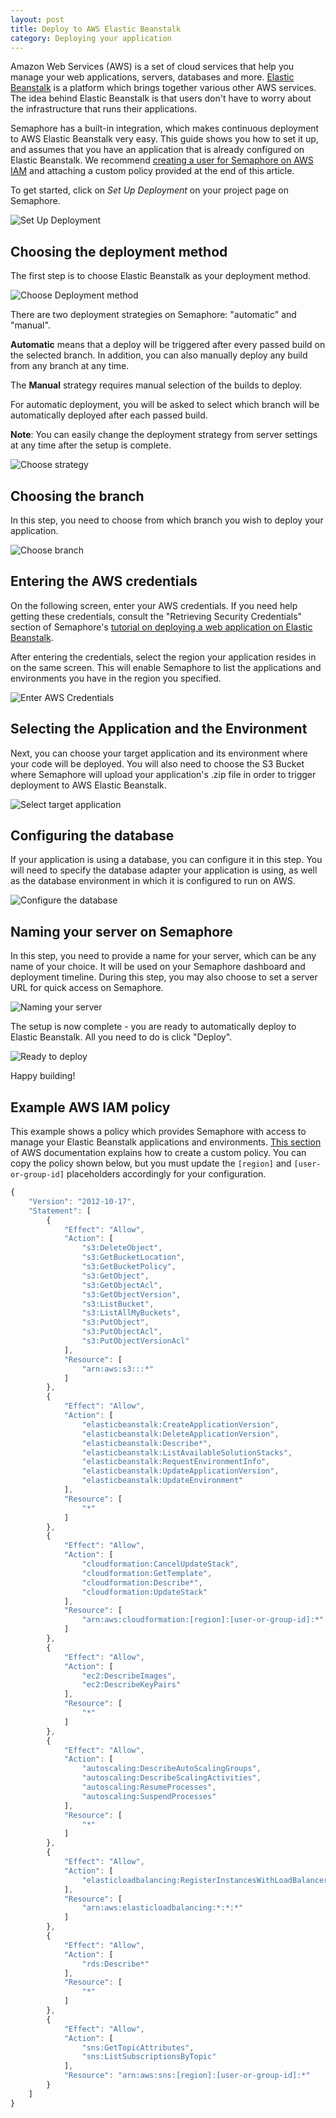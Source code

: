 ```yaml
---
layout: post
title: Deploy to AWS Elastic Beanstalk
category: Deploying your application
---
```


Amazon Web Services (AWS) is a set of cloud services that help you manage your
web applications, servers, databases and more. <a href="http://docs.aws.amazon.com/elasticbeanstalk/latest/dg/Welcome.html" rel="nofollow">Elastic Beanstalk</a>
is a platform which brings together various other AWS services. The idea behind
Elastic Beanstalk is that users don't have to worry about the infrastructure
that runs their applications.

Semaphore has a built-in integration, which makes continuous deployment to
AWS Elastic Beanstalk very easy. This guide shows you how to set it up,
and assumes that you have an application that is already configured on Elastic
Beanstalk. We recommend [creating a user for Semaphore on AWS IAM](http://docs.aws.amazon.com/IAM/latest/UserGuide/id_users_create.html)
and attaching a custom policy provided at the end of this article.

To get started, click on _Set Up Deployment_ on your project page on Semaphore.

<img src="https://d2l3jyjp24noqc.cloudfront.net/uploads/image/img/172/Screen_Shot_2015-10-23_at_4.45.18_PM.png"
alt="Set Up Deployment" class="img-responsive img-bordered">

## Choosing the deployment method

The first step is to choose Elastic Beanstalk as your deployment method.

<img src="https://d2l3jyjp24noqc.cloudfront.net/uploads/image/img/104/Screen_Shot_2015-10-01_at_11.14.59_AM.png"
alt="Choose Deployment method" class="img-responsive img-bordered">

There are two deployment strategies on Semaphore: "automatic" and "manual".

**Automatic** means that a deploy will be triggered after every passed build on
the selected branch. In addition, you can also manually deploy any build from
any branch at any time.

The **Manual** strategy requires manual selection of the builds to deploy.

For automatic deployment, you will be asked to select which branch will be
automatically deployed after each passed build.

**Note**: You can easily change the deployment strategy from server settings at
any time after the setup is complete.

<img src="https://d2l3jyjp24noqc.cloudfront.net/uploads/image/img/105/Screen_Shot_2015-10-01_at_11.15.39_AM.png"
alt="Choose strategy" class="img-responsive img-bordered">

## Choosing the branch

In this step, you need to choose from which branch you wish to deploy your
application.

<img src="https://d2l3jyjp24noqc.cloudfront.net/uploads/image/img/106/Screen_Shot_2015-10-01_at_11.16.08_AM.png"
alt="Choose branch" class="img-responsive img-bordered">

## Entering the AWS credentials

On the following screen, enter your AWS credentials. If you need help getting
these credentials, consult the "Retrieving Security Credentials" section of
Semaphore's <a href="https://semaphoreci.com/community/tutorials/how-to-deploy-a-ruby-on-rails-application-to-elastic-beanstalk-with-semaphore" alt="How to Deploy a Ruby on Rails Application to Elastic Beanstalk with Semaphore">tutorial
on deploying a web application on Elastic Beanstalk</a>.

After entering the credentials, select the region your application resides in
on the same screen. This will enable Semaphore to list the applications and
environments you have in the region you specified.

<img src="https://d2l3jyjp24noqc.cloudfront.net/uploads/image/img/107/Screen_Shot_2015-10-01_at_11.11.25_AM.png"
alt="Enter AWS Credentials" class="img-responsive img-bordered">

## Selecting the Application and the Environment

Next, you can choose your target application and its environment where your code
will be deployed. You will also need to choose the S3 Bucket where Semaphore
will upload your application's .zip file in order to trigger deployment to AWS
Elastic Beanstalk.

<img src="https://d2l3jyjp24noqc.cloudfront.net/uploads/image/img/152/Screen_Shot_2015-10-15_at_10.58.01_AM.png"
alt="Select target application" class="img-responsive img-bordered">

## Configuring the database

If your application is using a database, you can configure it in this step.
You will need to specify the database adapter your application is using, as well
as the database environment in which it is configured to run on AWS.

<img src="https://d2l3jyjp24noqc.cloudfront.net/uploads/image/img/115/db-setup.png"
alt="Configure the database" class="img-responsive img-bordered">

## Naming your server on Semaphore

In this step, you need to provide a name for your server, which can be any name
of your choice. It will be used on your Semaphore dashboard and deployment
timeline. During this step, you may also choose to set a server URL for quick
access on Semaphore.

<img src="https://d2l3jyjp24noqc.cloudfront.net/uploads/image/img/145/Screen_Shot_2015-10-12_at_2.11.50_PM.png"
alt="Naming your server" class="img-responsive img-bordered">

The setup is now complete - you are ready to automatically deploy to Elastic
Beanstalk. All you need to do is click "Deploy".

<img src="https://d2l3jyjp24noqc.cloudfront.net/uploads/image/img/146/Screen_Shot_2015-10-12_at_2.12.38_PM.png"
alt="Ready to deploy" class="img-responsive img-bordered">

Happy building!

## Example AWS IAM policy

This example shows a policy which provides Semaphore with access to manage your
Elastic Beanstalk applications and environments. [This
section](http://docs.aws.amazon.com/IAM/latest/UserGuide/access_policies_managed-using.html#create-managed-policy-console)
of AWS documentation explains how to create a custom policy. You can copy the
policy shown below, but you must update the `[region]` and `[user-or-group-id]` placeholders accordingly for your configuration.

```javascript
{
    "Version": "2012-10-17",
    "Statement": [
        {
            "Effect": "Allow",
            "Action": [
                "s3:DeleteObject",
                "s3:GetBucketLocation",
                "s3:GetBucketPolicy",
                "s3:GetObject",
                "s3:GetObjectAcl",
                "s3:GetObjectVersion",
                "s3:ListBucket",
                "s3:ListAllMyBuckets",
                "s3:PutObject",
                "s3:PutObjectAcl",
                "s3:PutObjectVersionAcl"
            ],
            "Resource": [
                "arn:aws:s3:::*"
            ]
        },
        {
            "Effect": "Allow",
            "Action": [
                "elasticbeanstalk:CreateApplicationVersion",
                "elasticbeanstalk:DeleteApplicationVersion",
                "elasticbeanstalk:Describe*",
                "elasticbeanstalk:ListAvailableSolutionStacks",
                "elasticbeanstalk:RequestEnvironmentInfo",
                "elasticbeanstalk:UpdateApplicationVersion",
                "elasticbeanstalk:UpdateEnvironment"
            ],
            "Resource": [
                "*"
            ]
        },
        {
            "Effect": "Allow",
            "Action": [
                "cloudformation:CancelUpdateStack",
                "cloudformation:GetTemplate",
                "cloudformation:Describe*",
                "cloudformation:UpdateStack"
            ],
            "Resource": [
                "arn:aws:cloudformation:[region]:[user-or-group-id]:*"
            ]
        },
        {
            "Effect": "Allow",
            "Action": [
                "ec2:DescribeImages",
                "ec2:DescribeKeyPairs"
            ],
            "Resource": [
                "*"
            ]
        },
        {
            "Effect": "Allow",
            "Action": [
                "autoscaling:DescribeAutoScalingGroups",
                "autoscaling:DescribeScalingActivities",
                "autoscaling:ResumeProcesses",
                "autoscaling:SuspendProcesses"
            ],
            "Resource": [
                "*"
            ]
        },
        {
            "Effect": "Allow",
            "Action": [
                "elasticloadbalancing:RegisterInstancesWithLoadBalancer"
            ],
            "Resource": [
                "arn:aws:elasticloadbalancing:*:*:*"
            ]
        },
        {
            "Effect": "Allow",
            "Action": [
                "rds:Describe*"
            ],
            "Resource": [
                "*"
            ]
        },
        {
            "Effect": "Allow",
            "Action": [
                "sns:GetTopicAttributes",
                "sns:ListSubscriptionsByTopic"
            ],
            "Resource": "arn:aws:sns:[region]:[user-or-group-id]:*"
        }
    ]
}
```
